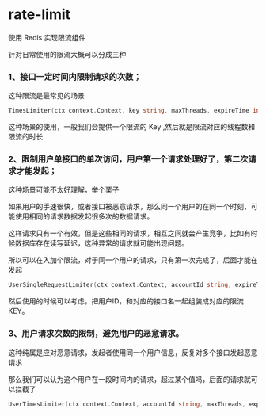 # rate-limit

使用 Redis 实现限流组件  

针对日常使用的限流大概可以分成三种     

### 1、接口一定时间内限制请求的次数；  

这种限流是最常见的场景  

```go
TimesLimiter(ctx context.Context, key string, maxThreads, expireTime int64) error
```

这种场景的使用，一般我们会提供一个限流的 Key ,然后就是限流对应的线程数和限流的时长  

### 2、限制用户单接口的单次访问，用户第一个请求处理好了，第二次请求才能发起；   

这种场景可能不太好理解，举个栗子  

如果用户的手速很快，或者接口被恶意请求，那么同一个用户的在同一个时刻，可能使用相同的请求数据发起很多次的数据请求。  

这样请求只有一个有效，但是这些相同的请求，相互之间就会产生竞争，比如有时候数据库存在读写延迟，这种异常的请求就可能出现问题。   

所以可以在入加个限流，对于同一个用户的请求，只有第一次完成了，后面才能在发起   

```go
UserSingleRequestLimiter(ctx context.Context, accountId string, expireTime int64) error
```

然后使用的时候可以考虑，把用户ID，和对应的接口名一起组装成对应的限流 KEY。   

### 3、用户请求次数的限制，避免用户的恶意请求。   

这种纯属是应对恶意请求，发起者使用同一个用户信息，反复对多个接口发起恶意请求  

那么我们可以认为这个用户在一段时间内的请求，超过某个值吗，后面的请求就可以拦截了   

```go
UserTimesLimiter(ctx context.Context, accountId string, maxThreads, expireTime int64) error
```

